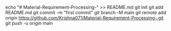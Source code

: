 
echo "# Material-Requirement-Processing-" >> README.md
git init
git add README.md
git commit -m "first commit"
git branch -M main
git remote add origin https://github.com/Krishna071/Material-Requirement-Processing-.git
git push -u origin main
